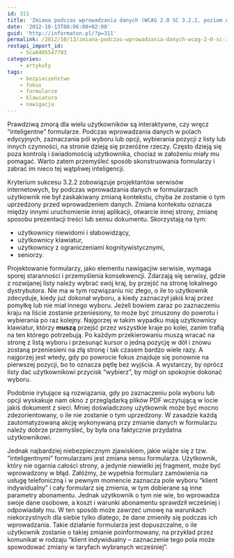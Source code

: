 ```yaml
---
id: 311
title: 'Zmiana podczas wprowadzania danych (WCAG 2.0 SC 3.2.2, poziom A)'
date: '2012-10-13T08:06:00+02:00'
guid: 'http://informaton.pl/?p=311'
permalink: /2012/10/13/zmiana-podczas-wprowadzania-danych-wcag-2-0-sc-3-2-2-poziom-a/
restapi_import_id:
    - 5ca8405547793
categories:
    - artykuły
tags:
    - bezpieczeństwo
    - fokus
    - formularze
    - klawiatura
    - nawigacja
---
```


Prawdziwą zmorą dla wielu użytkowników są interaktywne, czy wręcz “inteligentne” formularze. Podczas wprowadzania danych w polach edycyjnych, zaznaczania pól wyboru lub opcji, wybierania pozycji z listy lub innych czynności, na stronie dzieją się przeróżne rzeczy. Często dzieją się poza kontrolą i świadomością użytkownika, chociaż w założeniu miały mu pomagać. Warto zatem przemyśleć sposób skonstruowania formularzy i zabrać im nieco tej wątpliwej inteligencji.

Kryterium sukcesu 3.2.2 zobowiązuje projektantów serwisów internetowych, by podczas wprowadzania danych w formularzach użytkownik nie był zaskakiwany zmianą kontekstu, chyba że zostanie o tym uprzedzony przed wprowadzeniem danych. Zmiana kontekstu oznacza między innymi uruchomienie innej aplikacji, otwarcie innej strony, zmianę sposobu prezentacji treści lub sensu dokumentu. Skorzystają na tym:

- użytkownicy niewidomi i słabowidzący,
- użytkownicy klawiatur,
- użytkownicy z ograniczeniami kognitywistycznymi,
- seniorzy.

Projektowanie formularzy, jako elementu nawigacjiw serwisie, wymaga sporej staranności i przemyślenia konsekwencji. Zdarzają się serwisy, gdzie z rozwijanej listy należy wybrać swój kraj, by przejść na stronę lokalnego dystrybutora. Nie ma w tym rozwiązaniu nic złego, o ile to użytkownik zdecyduje, kiedy już dokonał wyboru, a kiedy zaznaczył jakiś kraj przez pomyłkę lub nie miał innego wyboru. Jeżeli bowiem zaraz po zaznaczeniu kraju na liście zostanie przeniesiony, to może być zmuszony do powrotu i wybierania po raz kolejny. Najgorzej w takim wypadku mają użytkownicy klawiatur, którzy **muszą** przejść przez wszystkie kraje po kolei, zanim trafią na ten którego potrzebują. Po każdym przekierowaniu muszą wracać na stronę z listą wyboru i przesunąć kursor o jedną pozycję w dół i znowu zostaną przeniesieni na złą stronę i tak czasem bardzo wiele razy. A najgorzej jest wtedy, gdy po powrocie fokus znajduje się ponownie na pierwszej pozycji, bo to oznacza pętlę bez wyjścia. A wystarczy, by oprócz listy dać użytkownikowi przycisk “wybierz”, by mógł on spokojnie dokonać wyboru.

Podobnie irytujące są rozwiązania, gdy po zaznaczeniu pola wyboru lub opcji wyskakuje nam okno z przeglądarką plików PDF wczytującą w locie jakiś dokument z sieci. Mniej doświadczony użytkownik może być mocno zdezorientowany, o ile nie zostanie o tym uprzedzony. W zasadzie każdą zautomatyzowaną akcję wykonywaną przy zmianie danych w formularzu należy dobrze przemyśleć, by była ona faktycznie przydatna użytkownikowi.

Jednak najbardziej niebezpiecznym zjawiskiem, jakie wiąże się z tzw. “inteligentnymi” formularzami jest zmiana sensu formularza. Użytkownik, który nie ogarnia całości strony, a jedynie niewielki jej fragment, może być wprowadzony w błąd. Załóżmy, że wypełnia formularz zamówienia na usługę telefoniczną i w pewnym momencie zaznacza pole wyboru “klient indywidualny” i cały formularz się zmienia, w tym dobierane są inne parametry abonamentu. Jednak użytkownik o tym nie wie, bo wprowadza swoje dane osobowe, a koszt i warunki abonamentu sprawdził wcześniej i odpowiadały mu. W ten sposób może zawrzeć umowę na warunkach niekorzystnych dla siebie tylko dlatego, że dane zmieniły się podczas ich wprowadzania. Takie działanie formularza jest dopuszczalne, o ile użytkownik zostanie o takiej zmianie poinformowany, na przykład przez komunikat w rodzaju “klient indywidualny – zaznaczenie tego pola może spowodować zmiany w taryfach wybranych wcześniej”.
